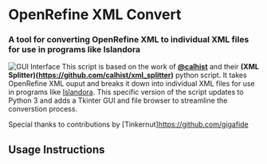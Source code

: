 # OpenRefine XML Convert
### A tool for converting OpenRefine XML to individual XML files for use in programs like Islandora 

![GUI Interface]()
This script is based on the work of **[@calhist](https://github.com/calhist)** and their **(XML Splitter)(https://github.com/calhist/xml_splitter)** python script.
It takes OpenRefine XML ouput and breaks it down into individual XML files for use in programs like [Islandora](https://www.islandora.ca/).
This specific version of the script updates to Python 3 and adds a Tkinter GUI and file browser to streamline the converstion process.

Special thanks to contributions by [Tinkernut]https://github.com/gigafide

## Usage Instructions


